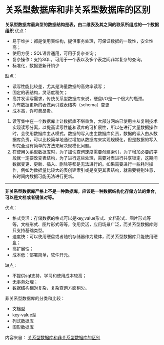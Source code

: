 # 关系型数据库和非关系型数据库的区别

**关系型数据库最典型的数据结构是表，由二维表及其之间的联系所组成的一个数据组织**
优点：

- 易于维护：都是使用表结构，提供事务处理，可保证数据的一致性，安全性高；
- 使用方便：SQL语言通用，可用于复杂查询；
- 复杂操作：支持SQL，可用于一个表以及多个表之间非常复杂的查询。
- 标准化，数据更新开销少

缺点：

- 读写性能比较差，尤其是海量数据的高效率读写；
- 固定的表结构，灵活度稍欠；
- 高并发读写需求，传统关系型数据库来说，硬盘I/O是一个很大的瓶颈。
- 为有数据更新的表做索引或表结构（schema）变更
- 成本高，许可费昂贵。

1. 读写集中在一个数据库上让数据库不堪重负，大部分网站已使用主从复制技术实现读写分离，以提高读写性能和读库的可扩展性，所以在进行大量数据操作时，会使用数据库主从模式。数据的写入由主数据库负责，数据的读入由从数据库负责，可以比较简单地通过增加从数据库来实现规模化，但是数据的写入却完全没有简单的方法来解决规模化问题。
2. 在使用关系型数据库时，为了加快查询速度需要创建索引，为了增加必要的字段就一定要改变表结构，为了进行这些处理，需要对表进行共享锁定，这期间数据变更、更新、插入、删除等都是无法进行的。如果需要进行一些耗时操作，例如为数据量比较大的表创建索引或是变更其表结构，就需要特别注意，长时间内数据可能无法进行更新。

 

------

 

**非关系型数据库严格上不是一种数据库，应该是一种数据结构化存储方法的集合，可以是文档或者键值对等。**

优点：

- 格式灵活：存储数据的格式可以是key,value形式、文档形式、图片形式等等，文档形式、图片形式等等，使用灵活，应用场景广泛，而关系型数据库则只支持基础类型。
- 速度快：可以使用硬盘或者随机存储器作为载体，而关系型数据库只能使用硬盘；
- 高扩展性；
- 成本低：部署简单，软件开元。

缺点：

- 不提供sql支持，学习和使用成本较高；
- 无事务处理；
- 数据结构相对复杂，复杂查询方面稍欠。

非关系型数据库的分类和比较：

- 文档型
- key-value型
- 列式数据库
- 图形数据库

内容来自： [关系型数据库和非关系型数据库的区别](https://www.cnblogs.com/zhoufei2514/p/10168786.html)